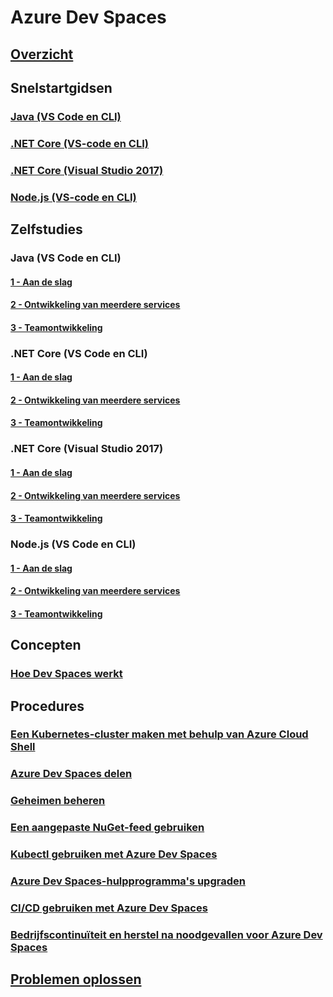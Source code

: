 # Azure Dev Spaces
## [Overzicht](index.yml)

## Snelstartgidsen
### [Java (VS Code en CLI)](quickstart-java.md)
### [.NET Core (VS-code en CLI)](quickstart-netcore.md)
### [.NET Core (Visual Studio 2017)](quickstart-netcore-visualstudio.md)
### [Node.js (VS-code en CLI)](quickstart-nodejs.md)

## Zelfstudies
### Java (VS Code en CLI)
#### [1 - Aan de slag](get-started-java.md)
#### [2 - Ontwikkeling van meerdere services](multi-service-java.md)
#### [3 - Teamontwikkeling](team-development-java.md)
### .NET Core (VS Code en CLI)
#### [1 - Aan de slag](get-started-netcore.md)
#### [2 - Ontwikkeling van meerdere services](multi-service-netcore.md)
#### [3 - Teamontwikkeling](team-development-netcore.md)
### .NET Core (Visual Studio 2017)
#### [1 - Aan de slag](get-started-netcore-visualstudio.md)
#### [2 - Ontwikkeling van meerdere services](multi-service-netcore-visualstudio.md)
#### [3 - Teamontwikkeling](team-development-netcore-visualstudio.md)
### Node.js (VS Code en CLI)
#### [1 - Aan de slag](get-started-nodejs.md)
#### [2 - Ontwikkeling van meerdere services](multi-service-nodejs.md)
#### [3 - Teamontwikkeling](team-development-nodejs.md)

## Concepten
### [Hoe Dev Spaces werkt](how-dev-spaces-works.md)

## Procedures
### [Een Kubernetes-cluster maken met behulp van Azure Cloud Shell](how-to/create-cluster-cloud-shell.md)
### [Azure Dev Spaces delen](how-to/share-dev-spaces.md)
### [Geheimen beheren](how-to/manage-secrets.md)
### [Een aangepaste NuGet-feed gebruiken](how-to/use-custom-nuget-feed.md)
### [Kubectl gebruiken met Azure Dev Spaces](how-to/use-kubectl-with-azure-dev-spaces.md)
### [Azure Dev Spaces-hulpprogramma's upgraden](how-to/upgrade-tools.md)
### [CI/CD gebruiken met Azure Dev Spaces](how-to/setup-cicd.md)
### [Bedrijfscontinuïteit en herstel na noodgevallen voor Azure Dev Spaces](how-to/dev-spaces-business-continuity.md)

## [Problemen oplossen](troubleshooting.md)
